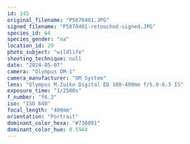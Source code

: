 ```yaml
---
id: 145
original_filename: "P5070401.JPG"
signed_filename: "P5070401-retouched-signed.JPG"
species_id: 64
species_gender: "na"
location_id: 29
photo_subject: "wildlife"
shooting_technique: null
date: "2024-05-07"
camera: "Olympus OM-1"
camera_manufacturer: "OM System"
lens: "Olympus M.Zuiko Digital ED 100-400mm f/5.0-6.3 IS"
exposure_time: "1/2500s"
f_number: "f6.3"
iso: "ISO 640"
focal_length: "400mm"
orientation: "Portrait"
dominant_color_hexa: "#738091"
dominant_color_hue: 0.5944
---
```

